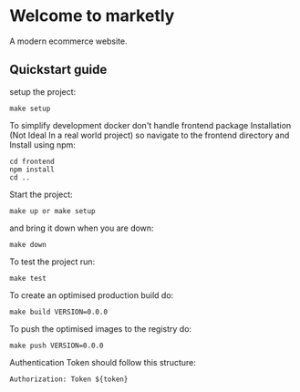 # Welcome to marketly

A modern ecommerce website.

## Quickstart guide

setup the project:

    make setup

To simplify development docker don't handle frontend package Installation (Not Ideal In a real world project) so navigate to the frontend directory and Install using npm:

    cd frontend
    npm install
    cd ..

Start the project:

    make up or make setup
    
and bring it down when you are down:

    make down
    
To test the project run:

    make test
    
To create an optimised production build do:

    make build VERSION=0.0.0
    
To push the optimised images to the registry do:

    make push VERSION=0.0.0

Authentication Token should follow this structure:

    Authorization: Token ${token}


